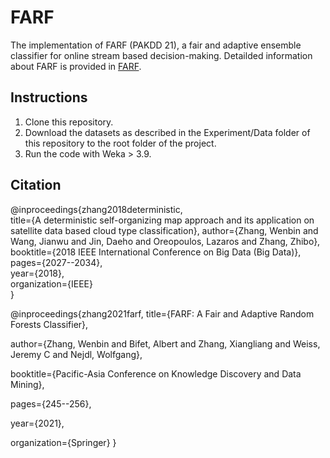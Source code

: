 # FARF
The implementation of FARF (PAKDD 21), a fair and adaptive ensemble classifier for online stream based decision-making. Detailded information about FARF is provided in [FARF](https://link.springer.com/chapter/10.1007/978-3-030-75765-6_20).  

## Instructions
1. Clone this repository.
2. Download the datasets as described in the Experiment/Data folder of this repository to the root folder of the project.
3. Run the code with Weka > 3.9.  
      
  
## Citation
@inproceedings{zhang2018deterministic,  
     title={A deterministic self-organizing map approach and its application on satellite data based cloud type classification}, 
     author={Zhang, Wenbin and Wang, Jianwu and Jin, Daeho and Oreopoulos, Lazaros and Zhang, Zhibo},  
     booktitle={2018 IEEE International Conference on Big Data (Big Data)},  
     pages={2027--2034},  
     year={2018},  
     organization={IEEE}  
}

@inproceedings{zhang2021farf,
title={FARF: A Fair and Adaptive Random Forests Classifier},

author={Zhang, Wenbin and Bifet, Albert and Zhang, Xiangliang and Weiss, Jeremy C and Nejdl, Wolfgang},

booktitle={Pacific-Asia Conference on Knowledge Discovery and Data Mining},

pages={245--256},

year={2021},

organization={Springer}
}
